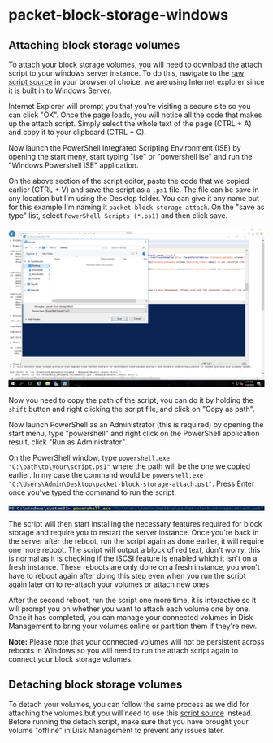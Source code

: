 # packet-block-storage-windows

## Attaching block storage volumes

To attach your block storage volumes, you will need to download the attach script to your windows server instance. To do this, navigate to the [raw script source](https://raw.githubusercontent.com/enkelprifti98/packet-block-storage-windows/master/packet-block-storage-attach-windows.ps1) in your browser of choice, we are using Internet explorer since it is built in to Windows Server.

Internet Explorer will prompt you that you're visiting a secure site so you can click "OK". Once the page loads, you will notice all the code that makes up the attach script. Simply select the whole text of the page (CTRL + A) and copy it to your clipboard (CTRL + C).

Now launch the PowerShell Integrated Scripting Environment (ISE) by opening the start meny, start typing "ise" or "powershell ise" and run the "Windows Powershell ISE" application.

On the above section of the script editor, paste the code that we copied earlier (CTRL + V) and save the script as a `.ps1` file. The file can be save in any location but I'm using the Desktop folder. You can give it any name but for this example I'm naming it `packet-block-storage-attach`. On the "save as type" list, select `PowerShell Scripts (*.ps1)` and then click save.

![download-script](/images/download-script.png)

Now you need to copy the path of the script, you can do it by holding the `shift` button and right clicking the script file, and click on "Copy as path".

Now launch PowerShell as an Administrator (this is required) by opening the start menu, type "powershell" and right click on the PowerShell application result, click "Run as Administrator".

On the PowerShell window, type `powershell.exe "C:\path\to\your\script.ps1"` where the path will be the one we copied earlier. In my case the command would be `powershell.exe "C:\Users\Admin\Desktop\packet-block-storage-attach.ps1"`. Press Enter once you've typed the command to run the script.

![run-script](/images/run-script.png)

The script will then start installing the necessary features required for block storage and require you to restart the server instance. Once you're back in the server after the reboot, run the script again as done earlier, it will require one more reboot. The script will output a block of red text, don't worry, this is normal as it is checking if the iSCSI feature is enabled which it isn't on a fresh instance. These reboots are only done on a fresh instance, you won't have to reboot again after doing this step even when you run the script again later on to re-attach your volumes or attach new ones.

After the second reboot, run the script one more time, it is interactive so it will prompt you on whether you want to attach each volume one by one. Once it has completed, you can manage your connected volumes in Disk Management to bring your volumes online or partition them if they're new.

**Note:** Please note that your connected volumes will not be persistent across reboots in Windows so you will need to run the attach script again to connect your block storage volumes.

## Detaching block storage volumes

To detach your volumes, you can follow the same process as we did for attaching the volumes but you will need to use this [script source](https://raw.githubusercontent.com/enkelprifti98/packet-block-storage-windows/master/packet-block-storage-detach-windows.ps1) instead. Before running the detach script, make sure that you have brought your volume "offline" in Disk Management to prevent any issues later.
